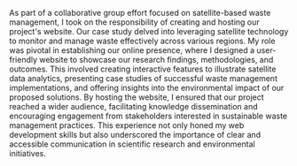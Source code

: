 As part of a collaborative group effort focused on satellite-based waste management, I took on the responsibility of creating and hosting our project's website. Our case study delved into leveraging satellite technology to monitor and manage waste effectively across various regions. My role was pivotal in establishing our online presence, where I designed a user-friendly website to showcase our research findings, methodologies, and outcomes. This involved creating interactive features to illustrate satellite data analytics, presenting case studies of successful waste management implementations, and offering insights into the environmental impact of our proposed solutions. By hosting the website, I ensured that our project reached a wider audience, facilitating knowledge dissemination and encouraging engagement from stakeholders interested in sustainable waste management practices. This experience not only honed my web development skills but also underscored the importance of clear and accessible communication in scientific research and environmental initiatives.
